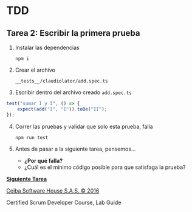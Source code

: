 # TDD

## Tarea 2: Escribir la primera prueba

1. Instalar las dependencias

    `npm i`

2. Crear el archivo

    `__tests__/claudiolator/add.spec.ts`

3. Escribir dentro del archivo creado `add.spec.ts`

```javascript
test("sumar I y I", () => {
	expect(add("I", "I")).toBe("II");
});
```

4. Correr las pruebas y validar que solo esta prueba, falla

    `npm run test`

5. Antes de pasar a la siguiente tarea, pensemos...
    - **¿Por qué falla?**
    - ¿Cuál es el mínimo código posible para que satisfaga la prueba?

**[Siguiente Tarea](../../tree/workshop-detail/3/workshop)**

[Ceiba Software House S.A.S. © 2016](https://www.ceiba.com.co/)

Certified Scrum Developer Course, Lab Guide
